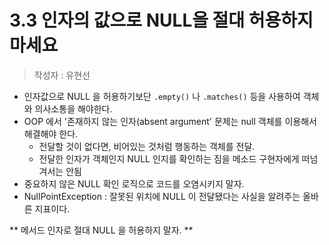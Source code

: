 # 3.3 인자의 값으로 NULL을 절대 허용하지 마세요
> 작성자 : 유현선

- 인자값으로 NULL 을 허용하기보단 `.empty()` 나 `.matches()` 등을 사용하여 객체와 의사소통을 해야한다. 
- OOP 에서 '존재하지 않는 인자(absent argument' 문제는 null 객체를 이용해서 해결해야 한다. 
  - 전달할 것이 없다면, 비어있는 것처럼 행동하는 객체를 전달. 
  - 전달한 인자가 객체인지 NULL 인지를 확인하는 짐을 메소드 구현자에게 떠넘겨서는 안됨 
- 중요하지 않은 NULL 확인 로직으로 코드를 오염시키지 말자.
- NullPointException : 잘못된 위치에 NULL 이 전달됐다는 사실을 알려주는 올바른 지표이다. 

** 메서드 인자로 절대 NULL 을 허용하지 말자. **